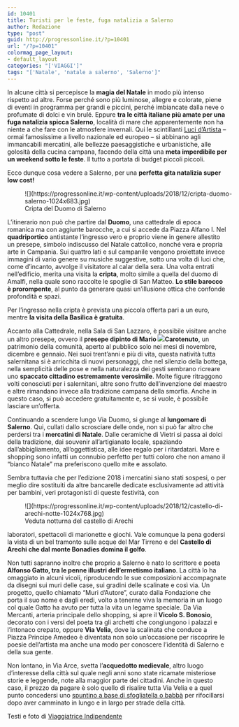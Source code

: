 ```yaml
---
id: 10401
title: Turisti per le feste, fuga natalizia a Salerno
author: Redazione
type: "post"
guid: http://progressonline.it/?p=10401
url: "/?p=10401"
colormag_page_layout:
- default_layout
categories: "['VIAGGI']"
tags: "['Natale', 'natale a salerno', 'Salerno']"
---
```


In alcune città si percepisce la **magia del Natale** in modo più intenso rispetto ad altre. Forse perché sono più luminose, allegre e colorate, piene di eventi in programma per grandi e piccini, perché imbiancate dalla neve o profumate di dolci e vin brulé. Eppure **tra le città italiane più amate per una fuga natalizia spicca Salerno**, località di mare che apparentemente non ha niente a che fare con le atmosfere invernali. Qui le scintillanti [Luci d’Artista](https://viaggiatriceindipendente.wordpress.com/2018/01/04/visitare-salerno-guida-alle-luci-dartista/) – ormai famosissime a livello nazionale ed europeo – si abbinano agli immancabili mercatini, alle bellezze paesaggistiche e urbanistiche, alle golosità della cucina campana, facendo della città una **meta imperdibile per un weekend sotto le feste**. Il tutto a portata di budget piccoli piccoli.

Ecco dunque cosa vedere a Salerno, per una **perfetta gita natalizia super low cost!**

<figure aria-describedby="caption-attachment-10405" class="wp-caption alignleft" id="attachment_10405" style="width: 481px">![](https://progressonline.it/wp-content/uploads/2018/12/cripta-duomo-salerno-1024x683.jpg)<figcaption class="wp-caption-text" id="caption-attachment-10405">Cripta del Duomo di Salerno</figcaption></figure>

L’itinerario non può che partire dal **Duomo**, una cattedrale di epoca romanica ma con aggiunte barocche, a cui si accede da Piazza Alfano I. Nel **quadriportico** antistante l’ingresso vero e proprio viene in genere allestito un presepe, simbolo indiscusso del Natale cattolico, nonché vera e propria arte in Campania. Sui quattro lati e sul campanile vengono proiettate invece immagini di vario genere su musiche suggestive, sotto una volta di luci che, come d’incanto, avvolge il visitatore al calar della sera. Una volta entrati nell’edificio, merita una visita la **cripta**, molto simile a quella del duomo di Amalfi, nella quale sono raccolte le spoglie di San Matteo. **Lo stile barocco è prorompente**, al punto da generare quasi un’illusione ottica che confonde profondità e spazi.

Per l’ingresso nella cripta è prevista una piccola offerta pari a un euro, mentre **la visita della Basilica è gratuita**.

Accanto alla Cattedrale, nella Sala di San Lazzaro, è possibile visitare anche un altro presepe, ovvero il **presepe dipinto di Mario ![](https://progressonline.it/wp-content/uploads/2018/12/presepe-dipinto-1024x683.jpg)Carotenuto**, un patrimonio della comunità, aperto al pubblico solo nei mesi di novembre, dicembre e gennaio. Nei suoi trent’anni e più di vita, questa natività tutta salernitana si è arricchita di nuovi personaggi, che nel silenzio della bottega, nella semplicità delle pose e nella naturalezza dei gesti sembrano ricreare uno **spaccato cittadino estremamente verosimile**. Molte figure ritraggono volti conosciuti per i salernitani, altre sono frutto dell’invenzione del maestro e altre rimandano invece alla tradizione campana della smorfia. Anche in questo caso, si può accedere gratuitamente e, se si vuole, è possibile lasciare un’offerta.

Continuando a scendere lungo Via Duomo, si giunge al **lungomare di Salerno**. Qui, cullati dallo scrosciare delle onde, non si può far altro che perdersi tra i **mercatini di Natale**. Dalle ceramiche di Vietri si passa ai dolci della tradizione, dai souvenir all’artigianato locale, spaziando dall’abbigliamento, all’oggettistica, alle idee regalo per i ritardatari. Mare e shopping sono infatti un connubio perfetto per tutti coloro che non amano il “bianco Natale” ma preferiscono quello mite e assolato.

Sembra tuttavia che per l’edizione 2018 i mercatini siano stati sospesi, o per meglio dire sostituiti da altre bancarelle dedicate esclusivamente ad attività per bambini, veri protagonisti di queste festività, con

<figure aria-describedby="caption-attachment-10404" class="wp-caption alignleft" id="attachment_10404" style="width: 456px">![](https://progressonline.it/wp-content/uploads/2018/12/castello-di-arechi-notte-1024x768.jpg)<figcaption class="wp-caption-text" id="caption-attachment-10404">Veduta notturna del castello di Arechi</figcaption></figure>

laboratori, spettacoli di marionette e giochi. Vale comunque la pena godersi la vista di un bel tramonto sulle acque del Mar Tirreno e del **Castello di Arechi che dal monte Bonadies domina il golfo**.

Non tutti sapranno inoltre che proprio a Salerno è nato lo scrittore e poeta **Alfonso Gatto, tra le penne illustri dell’ermetismo italiano**. La città lo ha omaggiato in alcuni vicoli, riproducendo le sue composizioni accompagnate da disegni sui muri delle case, sui gradini delle scalinate e così via. Un progetto, quello chiamato “Muri d’Autore”, curato dalla Fondazione che porta il suo nome e dagli eredi, volto a tenerne viva la memoria in un luogo col quale Gatto ha avuto per tutta la vita un legame speciale. Da Via Mercanti, arteria principale dello shopping, si apre il **Vicolo S. Bonosio**, decorato con i versi del poeta tra gli archetti che congiungono i palazzi e l’intonaco crepato, oppure **Via Velia**, dove la scalinata che conduce a Piazza Principe Amedeo è diventata non solo un’occasione per riscoprire le poesie dell’artista ma anche una modo per conoscere l’identità di Salerno e della sua gente.

Non lontano, in Via Arce, svetta l’**acquedotto medievale**, altro luogo d’interesse della città sul quale negli anni sono state ricamate misteriose storie e leggende, note alla maggior parte dei cittadini. Anche in questo caso, il prezzo da pagare è solo quello di risalire tutta Via Velia e a quel punto concedersi uno [spuntino a base di sfogliatella o babbà](https://viaggiatriceindipendente.wordpress.com/2018/01/07/mangiare-a-salerno/) per rifocillarsi dopo aver camminato in lungo e in largo per strade della città.

Testi e foto di [Viaggiatrice Indipendente](https://viaggiatriceindipendente.wordpress.com)